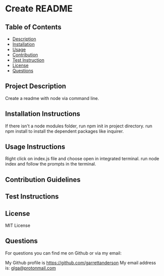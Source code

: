 
# Create README
    
## Table of Contents

* [Description](#ProjectDescription)
* [Installation](#InstallationInstructions)
* [Usage](#UsageInstructions)
* [Contribution](#ContributionGuidelines)
* [Test Instruction](#TestInstructions)
* [License](#License)
* [Questions](#Questions)


## <div id='ProjectDescription'></div> Project Description
Create a readme with node via command line.


## <div id='InstallationInstructions'></div> Installation Instructions
If there isn't a node modules folder, run npm init in project directory. run npm install to install the dependent packages like inquirer.


## <div id='UsageInstructions'></div>Usage Instructions
Right click on index.js file and choose open in integrated terminal. run node index and follow the prompts in the terminal.


## <div id='ContributionGuidelines'></div> Contribution Guidelines



## <div id='TestInstructions'></div> Test Instructions


## <div id='License'></div> License
MIT License


## <div id='Questions'></div> Questions

For questions you can find me on Github or via my email:

My Github profile is https://github.com/garrettanderson
My email address is: glga@protonmail.com

